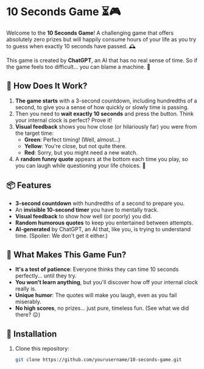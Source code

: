 # 10 Seconds Game ⏳🎮

Welcome to the **10 Seconds Game**! A challenging game that offers absolutely zero prizes but will happily consume hours of your life as you try to guess when exactly 10 seconds have passed. 🕰️

This game is created by **ChatGPT**, an AI that has no real sense of time. So if the game feels too difficult... you can blame a machine. 🤖

## 📜 How Does It Work?

1. **The game starts** with a 3-second countdown, including hundredths of a second, to give you a sense of how quickly or slowly time is passing.
2. Then you need to **wait exactly 10 seconds** and press the button. Think your internal clock is perfect? Prove it!
3. **Visual feedback** shows you how close (or hilariously far) you were from the target time:
   - **Green**: Perfect timing! (Well, almost...)
   - **Yellow**: You're close, but not quite there.
   - **Red**: Sorry, but you might need a new watch.
4. A **random funny quote** appears at the bottom each time you play, so you can laugh while questioning your life choices. 🤣

## 📦 Features

- **3-second countdown** with hundredths of a second to prepare you.
- An **invisible 10-second timer** you have to mentally track.
- **Visual feedback** to show how well (or poorly) you did.
- **Random humorous quotes** to keep you entertained between attempts.
- **AI-generated** by ChatGPT, an AI that, like you, is trying to understand time. (Spoiler: We don't get it either.)

## 🎨 What Makes This Game Fun?

- **It's a test of patience**: Everyone thinks they can time 10 seconds perfectly... until they try.
- **You won't learn anything**, but you'll discover how off your internal clock really is.
- **Unique humor**: The quotes will make you laugh, even as you fail miserably.
- **No high scores**, no prizes... just pure, timeless fun. (See what we did there? 😉)

## 📖 Installation

1. Clone this repository:
   ```bash
   git clone https://github.com/yourusername/10-seconds-game.git
